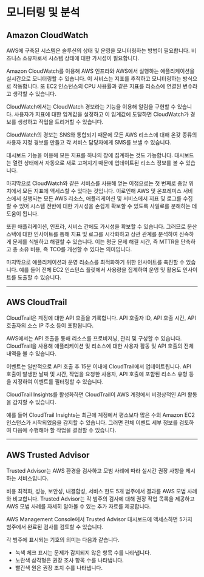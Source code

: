 # 모니터링 및 분석

## Amazon CloudWatch

AWS에 구축된 시스템은 솔루션의 상태 및 운영을 모니터링하는 방법이 필요합니다. 비즈니스 소유자로서 시스템 상태에 대한 가시성이 필요합니다.

Amazon CloudWatch를 이용해 AWS 인프라와 AWS에서 실행하는 애플리케이션을 실시간으로 모니터링할 수 있습니다. 이 서비스는 지표를 추적하고 모니터링하는 방식으로 작동합니다. 또 EC2 인스턴스의 CPU 사용률과 같은 지표를 리소스에 연결된 변수라고 생각할 수 있습니다.

CloudWatch에서는 CloudWatch 경보라는 기능을 이용해 알림을 구현할 수 있습니다. 사용자가 지표에 대한 임계값을 설정하고 이 임계값에 도달하면 CloudWatch가 경보를 생성하고 작업을 트리거할 수 있습니다.

CloudWatch의 경보는 SNS와 통합되기 때문에 모든 AWS 리소스에 대해 온갖 종류의 사용자 지정 경보를 만들고 각 서비스 담당자에게 SMS를 보낼 수 있습니다.

대시보드 기능을 이용해 모든 지표를 하나의 창에 집계하는 것도 가능합니다. 대시보드는 열린 상태에서 자동으로 새로 고쳐지기 때문에 업데이트된 리소스 정보를 볼 수 있습니다.

마지막으로 CloudWatch와 같은 서비스를 사용해 얻는 이점으로는 첫 번째로 중앙 위치에서 모든 지표에 액세스할 수 있다는 것입니다. 이로인해 AWS 및 온프레미스 서비스에서 실행되는 모든 AWS 리소스, 애플리케이션 및 서비스에서 지표 및 로그를 수집할 수 있어 시스템 전반에 대한 가시성을 손쉽게 확보할 수 있도록 사일로를 분해하는 데 도움이 됩니다.

또한 애플리케이션, 인프라, 서비스 간에도 가시성을 확보할 수 있습니다. 그러므로 분산 스택에 대한 인사이트를 통해 지표 및 로그를 시각화하고 상관 관계를 분석하여 신속하게 문제를 식별하고 해결할 수 있습니다. 이는 평균 문제 해결 시간, 즉 MTTR을 단축하고 총 소유 비용, 즉 TCO를 개선할 수 있다는 의미입니다.

마지막으로 애플리케이션과 운영 리소스를 최적화하기 위한 인사이트를 촉진할 수 있습니다. 예를 들어 전체 EC2 인스턴스 플릿에서 사용량을 집계하여 운영 및 활용도 인사이트를 도출할 수 있습니다.

---

## AWS CloudTrail

CloudTrail은 계정에 대한 API 호출을 기록합니다. API 호출자 ID, API 호출 시간, API 호출자의 소스 IP 주소 등이 포함됩니다.

AWS에서는 API 호출을 통해 리소스를 프로비저닝, 관리 및 구성할 수 있습니다. CloudTrail을 사용해 애플리케이션 및 리소스에 대한 사용자 활동 및 API 호출의 전체 내역을 볼 수 있습니다.

이벤트는 일반적으로 API 호출 후 15분 이내에 CloudTrail에서 업데이트됩니다. API 호출이 발생한 날짜 및 시간, 작업을 요청한 사용자, API 호출에 포함된 리소스 유형 등을 지정하여 이벤트를 필터링할 수 있습니다.

CloudTrail Insights를 활성화하면 CloudTrail이 AWS 계정에서 비정상적인 API 활동을 감지할 수 있습니다.

예를 들어 CloudTrail Insights는 최근에 계정에서 평소보다 많은 수의 Amazon EC2 인스턴스가 시작되었음을 감지할 수 있습니다. 그러면 전체 이벤트 세부 정보를 검토하여 다음에 수행해야 할 작업을 결정할 수 있습니다.

---

## AWS Trusted Advisor

Trusted Advisor는 AWS 환경을 검사하고 모범 사례에 따라 실시간 권장 사항을 제시하는 서비스입니다.

비용 최적화, 성능, 보안성, 내결함성, 서비스 한도 5개 범주에서 결과를 AWS 모범 사례와 비교합니다. Trusted Advisor는 각 범주의 검사에 대해 권장 작업 목록을 제공하고 AWS 모범 사례를 자세히 알아볼 수 있는 추가 자료를 제공합니다.

AWS Management Console에서 Trusted Advisor 대시보드에 액세스하면 5가지 범주에서 완료된 검사를 검토할 수 있습니다.

각 범주에 표시되는 기호의 의미는 다음과 같습니다.

- 녹색 체크 표시는 문제가 감지되지 않은 항목 수를 나타냅니다.
- 노란색 삼각형은 권장 조사 항목 수를 나타냅니다.
- 빨간색 원은 권장 조치 수를 나타냅니다.
